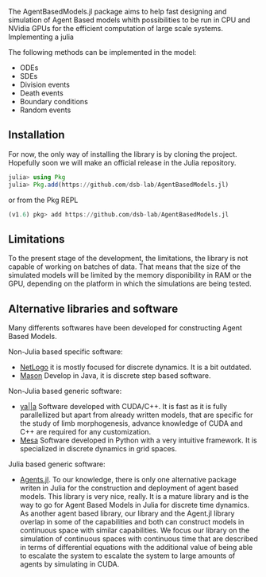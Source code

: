 The AgentBasedModels.jl package aims to help fast designing and simulation of Agent Based models whith possibilities to be run in CPU and NVidia GPUs for the efficient computation of large scale systems. Implementing a julia 

The following methods can be implemented in the model:

 - ODEs
 - SDEs
 - Division events
 - Death events
 - Boundary conditions
 - Random events

## Installation

For now, the only way of installing the library is by cloning the project. Hopefully soon we will make an official release in the Julia repository.

```julia
julia> using Pkg
julia> Pkg.add(https://github.com/dsb-lab/AgentBasedModels.jl)
```

or from the Pkg REPL

```julia
(v1.6) pkg> add https://github.com/dsb-lab/AgentBasedModels.jl
```

## Limitations

To the present stage of the development, the limitations, the library is not capable of working on batches of data. That means that the size of the simulated models will be limited by the memory disponibility in RAM or the GPU, depending on the platform in which the simulations are being tested.

## Alternative libraries and software

Many differents softwares have been developed for constructing Agent Based Models. 

Non-Julia based specific software:
 - [NetLogo](https://ccl.northwestern.edu/netlogo/) it is mostly focused for discrete dynamics. It is a bit outdated.
 - [Mason](https://cs.gmu.edu/~eclab/projects/mason/) Develop in Java, it is discrete step based software.

Non-Julia based generic software:
 - [ya||a](https://github.com/germannp/yalla) Software developed with CUDA/C++. It is fast as it is fully parallellized but apart from already written models, that are specific for the study of limb morphogenesis, advance knowledge of CUDA and C++ are required for any customization. 
 - [Mesa](https://github.com/projectmesa/mesa) Software developed in Python with a very intuitive framework. It is specialized in discrete dynamics in grid spaces.

Julia based generic software:
 - [Agents.jl](https://github.com/JuliaDynamics/Agents.jl). To our knowledge, there is only one alternative package writen in Julia for the construction and deployment of agent based models. This library is very nice, really. It is a mature library and is the way to go for Agent Based Models in Julia for discrete time dynamics. As another agent based library, our library and the Agent.jl library overlap in some of the capabilities and both can construct models in continuous space with similar capabilities. We focus our library on the simulation of continuous spaces with continuous time that are described in terms of differential equations with the additional value of being able to escalate the system to escalate the system to large amounts of agents by simulating in CUDA. 